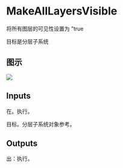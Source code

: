 # MakeAllLayersVisible

将所有图层的可见性设置为 "true

目标是分层子系统

## 图示

![]($-20221218-19375652.png)

## Inputs

在。执行。

目标。分层子系统对象参考。  

## Outputs

出：执行。
